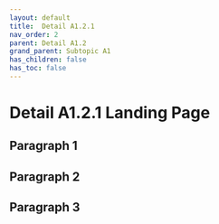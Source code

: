 ```yaml
---
layout: default
title:  Detail A1.2.1
nav_order: 2
parent: Detail A1.2
grand_parent: Subtopic A1
has_children: false
has_toc: false
---
```


# Detail A1.2.1 Landing Page

## Paragraph 1

## Paragraph 2

## Paragraph 3